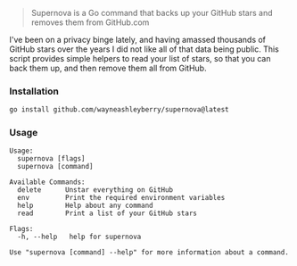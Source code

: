 > Supernova is a Go command that backs up your GitHub stars and removes them from GitHub.com

I've been on a privacy binge lately, and having amassed thousands of GitHub stars over the years I did not like all of that data being public. This script provides simple helpers to read your list of stars, so that you can back them up, and then remove them all from GitHub.

### Installation

```sh
go install github.com/wayneashleyberry/supernova@latest
```

### Usage

```
Usage:
  supernova [flags]
  supernova [command]

Available Commands:
  delete      Unstar everything on GitHub
  env         Print the required environment variables
  help        Help about any command
  read        Print a list of your GitHub stars

Flags:
  -h, --help   help for supernova

Use "supernova [command] --help" for more information about a command.
```
